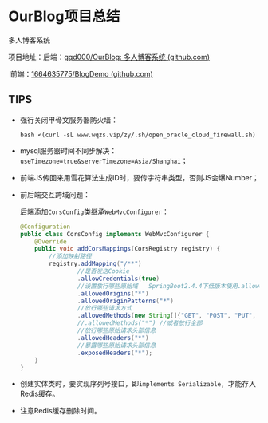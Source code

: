 # OurBlog项目总结
多人博客系统

项目地址：后端：[gqd000/OurBlog: 多人博客系统 (github.com)](https://github.com/gqd000/OurBlog)

​		 前端：[1664635775/BlogDemo (github.com)](https://github.com/1664635775/BlogDemo)

## TIPS

- 强行关闭甲骨文服务器防火墙：

  `bash <(curl -sL www.wqzs.vip/zy/.sh/open_oracle_cloud_firewall.sh)`

- mysql服务器时间不同步解决：`useTimezone=true&serverTimezone=Asia/Shanghai`；

- 前端JS传回来用雪花算法生成ID时，要传字符串类型，否则JS会爆Number；

- 前后端交互跨域问题：

  后端添加`CorsConfig`类继承`WebMvcConfigurer`：

  ```java
  @Configuration
  public class CorsConfig implements WebMvcConfigurer {
      @Override
      public void addCorsMappings(CorsRegistry registry) {
          //添加映射路径
          registry.addMapping("/**")
                  //是否发送Cookie
                  .allowCredentials(true)
                  //设置放行哪些原始域   SpringBoot2.4.4下低版本使用.allowedOrigins("*")
                  .allowedOrigins("*")
                  .allowedOriginPatterns("*")
                  //放行哪些请求方式
                  .allowedMethods(new String[]{"GET", "POST", "PUT", "DELETE"})
                  //.allowedMethods("*") //或者放行全部
                  //放行哪些原始请求头部信息
                  .allowedHeaders("*")
                  //暴露哪些原始请求头部信息
                  .exposedHeaders("*");
      }
  }
  ```

- 创建实体类时，要实现序列号接口，即`implements Serializable`，才能存入Redis缓存。

- 注意Redis缓存删除时间。
